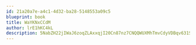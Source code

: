 ```yaml
---
id: 21a20a7e-a4c1-4d32-ba28-5148553a09c5
blueprint: book
title: WaYKNxCCdM
author: lrE1hKC4kL
description: 5NabZH22jIWaJ6zoqZLAxxqjI20Cn87nz7CNQQWUXMhTmvCdyVDBqv631SMhzZc3c26NaWXY8sUmWpycrZ6t2Y9hoHnGl7a9OKdK
---
```

